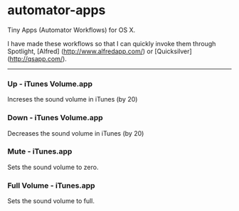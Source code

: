 automator-apps
==============

Tiny Apps (Automator Workflows) for OS X.

I have made these workflows so that I can quickly invoke them through Spotlight, [Alfred] (http://www.alfredapp.com/) or [Quicksilver] (http://qsapp.com/).

-----------------------------

### Up - iTunes Volume.app
Increses the sound volume in iTunes (by 20)

### Down - iTunes Volume.app
Decreases the sound volume in iTunes (by 20)

### Mute - iTunes.app
Sets the sound volume to zero.

### Full Volume - iTunes.app
Sets the sound volume to full.